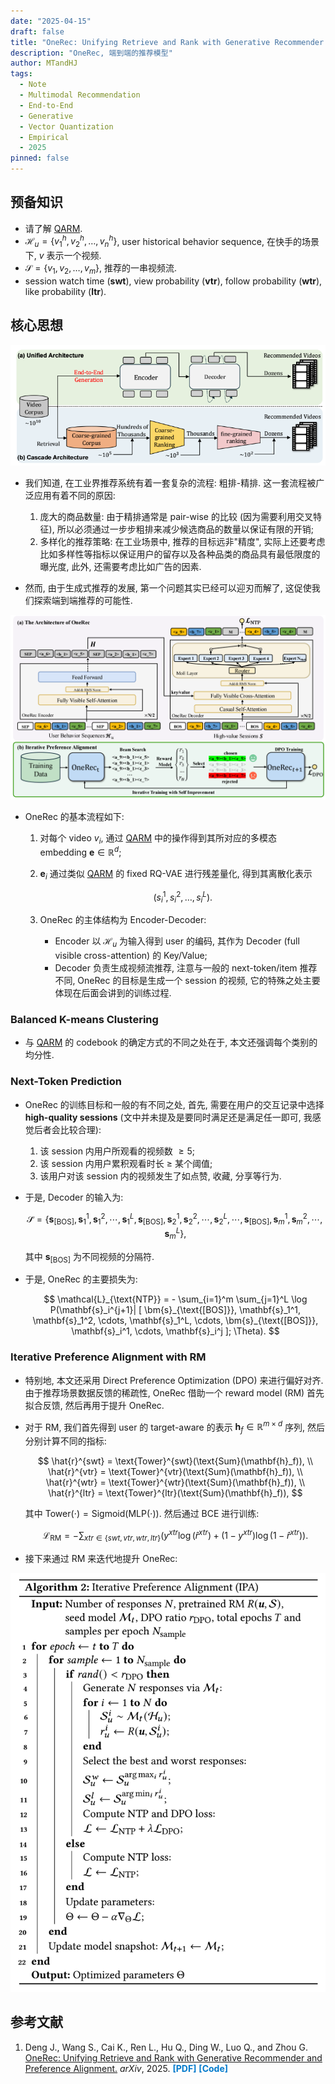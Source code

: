 ```yaml
---
date: "2025-04-15"
draft: false
title: "OneRec: Unifying Retrieve and Rank with Generative Recommender and Preference Alignment"
description: "OneRec, 端到端的推荐模型"
author: MTandHJ
tags:
  - Note
  - Multimodal Recommendation
  - End-to-End
  - Generative
  - Vector Quantization
  - Empirical
  - 2025
pinned: false
---
```



## 预备知识

- 请了解 [QARM](https://www.mtandhj.com/posts/qarm/).
- $\mathcal{H}_u = \{v_1^h, v_2^h, \ldots, v_n^h\}$, user historical behavior sequence, 在快手的场景下, $v$ 表示一个视频.
- $\mathcal{S} = \{v_1, v_2, \ldots, v_m\}$, 推荐的一串视频流.
- session watch time (**swt**), view probability (**vtr**), follow probability (**wtr**), like probability (**ltr**).

## 核心思想

![20250415142401](https://raw.githubusercontent.com/MTandHJ/blog_source/master/images/20250415142401.png)

- 我们知道, 在工业界推荐系统有着一套复杂的流程: 粗排-精排. 这一套流程被广泛应用有着不同的原因:
    1. 庞大的商品数量: 由于精排通常是 pair-wise 的比较 (因为需要利用交叉特征), 所以必须通过一步步粗排来减少候选商品的数量以保证有限的开销;
    2. 多样化的推荐策略: 在工业场景中, 推荐的目标远非"精度", 实际上还要考虑比如多样性等指标以保证用户的留存以及各种品类的商品具有最低限度的曝光度, 此外, 还需要考虑比如广告的因素.

- 然而, 由于生成式推荐的发展, 第一个问题其实已经可以迎刃而解了, 这促使我们探索端到端推荐的可能性.


![20250415143509](https://raw.githubusercontent.com/MTandHJ/blog_source/master/images/20250415143509.png)

- OneRec 的基本流程如下:

    1. 对每个 video $v_i$, 通过 [QARM](https://www.mtandhj.com/posts/qarm/) 中的操作得到其所对应的多模态 embedding $\bm{e} \in \mathbb{R}^d$;

    2. $\mathbf{e}_i$ 通过类似 [QARM](https://www.mtandhj.com/posts/qarm/) 的 fixed RQ-VAE 进行残差量化, 得到其离散化表示

        $$
        (s_i^1, s_i^2, \ldots, s_i^L).
        $$

    3. OneRec 的主体结构为 Encoder-Decoder:
        - Encoder 以 $\mathcal{H}_u$ 为输入得到 user 的编码, 其作为 Decoder (full visible cross-attention) 的 Key/Value;
        - Decoder 负责生成视频流推荐, 注意与一般的 next-token/item 推荐不同, OneRec 的目标是生成一个 session 的视频, 它的特殊之处主要体现在后面会讲到的训练过程.

### Balanced K-means Clustering

- 与 [QARM](https://www.mtandhj.com/posts/qarm/) 的 codebook 的确定方式的不同之处在于, 本文还强调每个类别的均分性.


### Next-Token Prediction

- OneRec 的训练目标和一般的有不同之处, 首先, 需要在用户的交互记录中选择 **high-quality sessions** (文中并未提及是要同时满足还是满足任一即可, 我感觉后者会比较合理):
    1. 该 session 内用户所观看的视频数 $\ge 5$;
    2. 该 session 内用户累积观看时长 $\ge$ 某个阈值;
    3. 该用户对该 session 内的视频发生了如点赞, 收藏, 分享等行为.

- 于是, Decoder 的输入为:

    $$
    \mathcal{\bar{S}} = \{
        \bm{s}_{\text{[BOS]}}, \mathbf{s}_1^1, \mathbf{s}_1^2, \cdots, \mathbf{s}_1^L,
        \bm{s}_{\text{[BOS]}}, \mathbf{s}_2^1, \mathbf{s}_2^2, \cdots, \mathbf{s}_2^L,
        \cdots,
        \bm{s}_{\text{[BOS]}}, \mathbf{s}_m^1, \mathbf{s}_m^2, \cdots, \mathbf{s}_m^L
    \},
    $$

    其中 $\mathbf{s}_{\text{[BOS]}}$ 为不同视频的分隔符.

- 于是, OneRec 的主要损失为:

    $$
    \mathcal{L}_{\text{NTP}}
    = - \sum_{i=1}^m \sum_{j=1}^L
    \log P(\mathbf{s}_i^{j+1}| [
        \bm{s}_{\text{[BOS]}}, \mathbf{s}_1^1, \mathbf{s}_1^2, \cdots, \mathbf{s}_1^L,
        \cdots,
        \bm{s}_{\text{[BOS]}}, \mathbf{s}_i^1, \cdots, \mathbf{s}_i^j
    ]; \Theta).
    $$

### Iterative Preference Alignment with RM

- 特别地, 本文还采用 Direct Preference Optimization (DPO) 来进行偏好对齐. 由于推荐场景数据反馈的稀疏性, OneRec 借助一个 reward model (RM) 首先拟合反馈, 然后再用于提升 OneRec.

- 对于 RM, 我们首先得到 user 的 target-aware 的表示 $\bm{h}_f \in \mathbb{R}^{m \times d}$ 序列, 然后分别计算不同的指标:

    $$
    \hat{r}^{swt} = \text{Tower}^{swt}(\text{Sum}(\mathbf{h}_f)), \\
    \hat{r}^{vtr} = \text{Tower}^{vtr}(\text{Sum}(\mathbf{h}_f)), \\
    \hat{r}^{wtr} = \text{Tower}^{wtr}(\text{Sum}(\mathbf{h}_f)), \\
    \hat{r}^{ltr} = \text{Tower}^{ltr}(\text{Sum}(\mathbf{h}_f)),
    $$

    其中 $\text{Tower}(\cdot) = \text{Sigmoid}(\text{MLP}(\cdot))$. 然后通过 BCE 进行训练:

    $$
    \mathcal{L}_{\text{RM}} = 
    -\sum_{xtr \in \{swt, vtr, wtr, ltr\}}
    \big(
        y^{xtr} \log (\hat{r}^{xtr})
        + (1 - y^{xtr}) \log (1 - \hat{r}^{xtr})
    \big).
    $$

- 接下来通过 RM 来迭代地提升 OneRec:

![20250415150417](https://raw.githubusercontent.com/MTandHJ/blog_source/master/images/20250415150417.png)


## 参考文献

<ol class="reference">
  <li>
    Deng J., Wang S., Cai K.,
    Ren L., Hu Q., Ding W.,
    Luo Q., and Zhou G.
    <u>OneRec: Unifying Retrieve and Rank with Generative Recommender and Preference Alignment.</u>
    <i>arXiv</i>, 2025.
    <a href="https://arxiv.org/abs/2502.18965" style="color: #007acc; font-weight: bold; text-decoration: none;">[PDF]</a>
    <a href="" style="color: #007acc; font-weight: bold; text-decoration: none;">[Code]</a>
  </li>
  <!-- 添加更多文献条目 -->
</ol>

